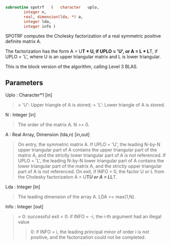 ```fortran
subroutine spotrf	(	character	uplo,
		integer	n,
		real, dimension(lda, *)	a,
		integer	lda,
		integer	info )
```

 SPOTRF computes the Cholesky factorization of a real symmetric
 positive definite matrix A.

 The factorization has the form
    A = U**T * U,  if UPLO = 'U', or
    A = L  * L**T,  if UPLO = 'L',
 where U is an upper triangular matrix and L is lower triangular.

 This is the block version of the algorithm, calling Level 3 BLAS.

## Parameters
Uplo : Character*1 [in]
> = 'U':  Upper triangle of A is stored;
> = 'L':  Lower triangle of A is stored.

N : Integer [in]
> The order of the matrix A.  N >= 0.

A : Real Array, Dimension (lda,n) [in,out]
> On entry, the symmetric matrix A.  If UPLO = 'U', the leading
> N-by-N upper triangular part of A contains the upper
> triangular part of the matrix A, and the strictly lower
> triangular part of A is not referenced.  If UPLO = 'L', the
> leading N-by-N lower triangular part of A contains the lower
> triangular part of the matrix A, and the strictly upper
> triangular part of A is not referenced.
> On exit, if INFO = 0, the factor U or L from the Cholesky
> factorization A = U**T*U or A = L*L**T.

Lda : Integer [in]
> The leading dimension of the array A.  LDA >= max(1,N).

Info : Integer [out]
> = 0:  successful exit
> < 0:  if INFO = -i, the i-th argument had an illegal value
> > 0:  if INFO = i, the leading principal minor of order i
> is not positive, and the factorization could not be
> completed.

